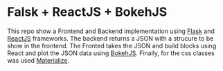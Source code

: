 # Falsk + ReactJS + BokehJS

This repo show a Frontend and Backend implementation using [Flask](https://flask.palletsprojects.com/en/1.1.x/) and [ReactJS](https://es.reactjs.org/) frameworks. The backend returns a JSON with a strucure to be show in the frontend. The Fronted takes the JSON and build blocks using React and plot the JSON data using [BokehJS](https://docs.bokeh.org/en/latest/docs/dev_guide/bokehjs.html?highlight=bokehjs). Finally, for the css classes was used [Materialize](https://materializecss.com/).
